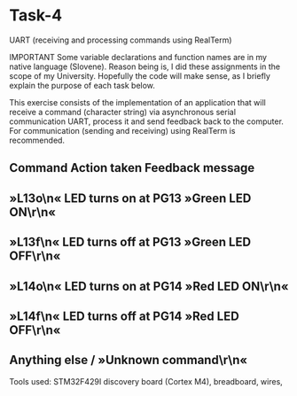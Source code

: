 # Task-4
UART (receiving and processing commands using RealTerm)

IMPORTANT Some variable declarations and function names are in my native language (Slovene). Reason being is, I did these assignments in the scope of my University. Hopefully the code will make sense, as I briefly explain the purpose of each task below.

This exercise consists of the implementation of an application that will receive a command (character string) via asynchronous serial communication UART, process it and send feedback back to the computer. For communication (sending and receiving) using RealTerm is recommended.

Command                       Action taken                Feedback message 
-------------------------------------------------------------------------------
»L13o\n«                  LED turns on at PG13            »Green LED ON\r\n«
-------------------------------------------------------------------------------
»L13f\n«                  LED turns off at PG13           »Green LED OFF\r\n«
-------------------------------------------------------------------------------
»L14o\n«                  LED turns on at PG14            »Red LED ON\r\n«
-------------------------------------------------------------------------------
»L14f\n«                  LED turns off at PG14           »Red LED OFF\r\n«
-------------------------------------------------------------------------------
Anything else                       /                     »Unknown command\r\n«
-------------------------------------------------------------------------------

Tools used: STM32F429I discovery board (Cortex M4), breadboard, wires, 
